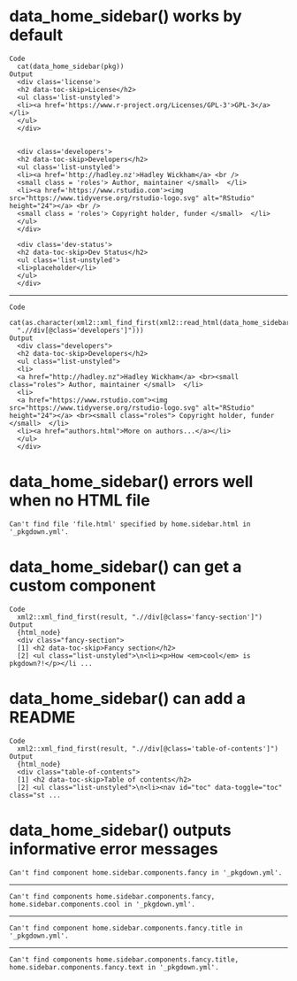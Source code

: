 # data_home_sidebar() works by default

    Code
      cat(data_home_sidebar(pkg))
    Output
      <div class='license'>
      <h2 data-toc-skip>License</h2>
      <ul class='list-unstyled'>
      <li><a href='https://www.r-project.org/Licenses/GPL-3'>GPL-3</a></li>
      </ul>
      </div>
      
      
      <div class='developers'>
      <h2 data-toc-skip>Developers</h2>
      <ul class='list-unstyled'>
      <li><a href='http://hadley.nz'>Hadley Wickham</a> <br />
      <small class = 'roles'> Author, maintainer </small>  </li>
      <li><a href='https://www.rstudio.com'><img src="https://www.tidyverse.org/rstudio-logo.svg" alt="RStudio" height="24"></a> <br />
      <small class = 'roles'> Copyright holder, funder </small>  </li>
      </ul>
      </div>
      
      <div class='dev-status'>
      <h2 data-toc-skip>Dev Status</h2>
      <ul class='list-unstyled'>
      <li>placeholder</li>
      </ul>
      </div>

---

    Code
      cat(as.character(xml2::xml_find_first(xml2::read_html(data_home_sidebar(pkg)),
      ".//div[@class='developers']")))
    Output
      <div class="developers">
      <h2 data-toc-skip>Developers</h2>
      <ul class="list-unstyled">
      <li>
      <a href="http://hadley.nz">Hadley Wickham</a> <br><small class="roles"> Author, maintainer </small>  </li>
      <li>
      <a href="https://www.rstudio.com"><img src="https://www.tidyverse.org/rstudio-logo.svg" alt="RStudio" height="24"></a> <br><small class="roles"> Copyright holder, funder </small>  </li>
      <li><a href="authors.html">More on authors...</a></li>
      </ul>
      </div>

# data_home_sidebar() errors well when no HTML file

    Can't find file 'file.html' specified by home.sidebar.html in '_pkgdown.yml'.

# data_home_sidebar() can get a custom component

    Code
      xml2::xml_find_first(result, ".//div[@class='fancy-section']")
    Output
      {html_node}
      <div class="fancy-section">
      [1] <h2 data-toc-skip>Fancy section</h2>
      [2] <ul class="list-unstyled">\n<li><p>How <em>cool</em> is pkgdown?!</p></li ...

# data_home_sidebar() can add a README

    Code
      xml2::xml_find_first(result, ".//div[@class='table-of-contents']")
    Output
      {html_node}
      <div class="table-of-contents">
      [1] <h2 data-toc-skip>Table of contents</h2>
      [2] <ul class="list-unstyled">\n<li><nav id="toc" data-toggle="toc" class="st ...

# data_home_sidebar() outputs informative error messages

    Can't find component home.sidebar.components.fancy in '_pkgdown.yml'.

---

    Can't find components home.sidebar.components.fancy, home.sidebar.components.cool in '_pkgdown.yml'.

---

    Can't find component home.sidebar.components.fancy.title in '_pkgdown.yml'.

---

    Can't find components home.sidebar.components.fancy.title, home.sidebar.components.fancy.text in '_pkgdown.yml'.

